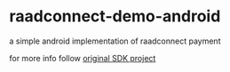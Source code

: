 # raadconnect-demo-android
a simple android implementation of raadconnect payment 

for more info follow [original SDK project](https://github.com/RaadSense/connect-android-sdk)
